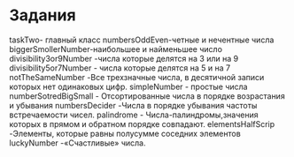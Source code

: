 # Задания
taskTwo- главный класс
numbersOddEven-четные и нечентные числа
biggerSmollerNumber-наибольшее и найменьшее число
divisibility3or9Number -числа которые делятся на 3 или на 9 
divisibility5or7Number - числа которые делятся на 5 и на 7
notTheSameNumber -Все трехзначные числа, в десятичной записи которых нет одинаковых цифр.
simpleNumber - простые числа
numberSotredBigSmall - Отсортированные числа в порядке возрастания и убывания
numbersDecider -Числа в порядке убывания частоты встречаемости чисел.
palindrome - Числа-палиндромы,значения которых в прямом и обратном порядке совпадают.
elementsHalfScrip -Элементы, которые равны полусумме соседних элементов
luckyNumber -«Счастливые» числа.
